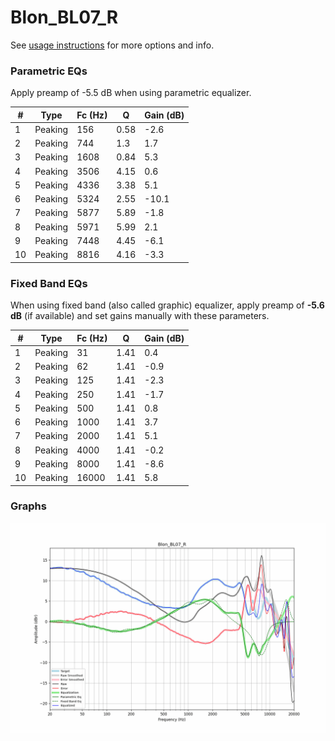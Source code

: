 # Blon_BL07_R
See [usage instructions](https://github.com/jaakkopasanen/AutoEq#usage) for more options and info.

### Parametric EQs
Apply preamp of -5.5 dB when using parametric equalizer.

|   # | Type    |   Fc (Hz) |    Q |   Gain (dB) |
|-----|---------|-----------|------|-------------|
|   1 | Peaking |       156 | 0.58 |        -2.6 |
|   2 | Peaking |       744 | 1.3  |         1.7 |
|   3 | Peaking |      1608 | 0.84 |         5.3 |
|   4 | Peaking |      3506 | 4.15 |         0.6 |
|   5 | Peaking |      4336 | 3.38 |         5.1 |
|   6 | Peaking |      5324 | 2.55 |       -10.1 |
|   7 | Peaking |      5877 | 5.89 |        -1.8 |
|   8 | Peaking |      5971 | 5.99 |         2.1 |
|   9 | Peaking |      7448 | 4.45 |        -6.1 |
|  10 | Peaking |      8816 | 4.16 |        -3.3 |

### Fixed Band EQs
When using fixed band (also called graphic) equalizer, apply preamp of **-5.6 dB** (if available) and set gains manually with these parameters.

|   # | Type    |   Fc (Hz) |    Q |   Gain (dB) |
|-----|---------|-----------|------|-------------|
|   1 | Peaking |        31 | 1.41 |         0.4 |
|   2 | Peaking |        62 | 1.41 |        -0.9 |
|   3 | Peaking |       125 | 1.41 |        -2.3 |
|   4 | Peaking |       250 | 1.41 |        -1.7 |
|   5 | Peaking |       500 | 1.41 |         0.8 |
|   6 | Peaking |      1000 | 1.41 |         3.7 |
|   7 | Peaking |      2000 | 1.41 |         5.1 |
|   8 | Peaking |      4000 | 1.41 |        -0.2 |
|   9 | Peaking |      8000 | 1.41 |        -8.6 |
|  10 | Peaking |     16000 | 1.41 |         5.8 |

### Graphs
![](./Blon_BL07_R.png)
